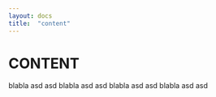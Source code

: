 ```yaml
---
layout: docs
title:  "content"
---
```


# CONTENT

blabla asd asd
blabla asd asd
blabla asd asd
blabla asd asd